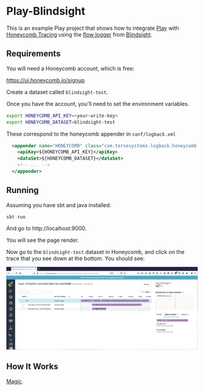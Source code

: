 # Play-Blindsight

This is an example Play project that shows how to integrate [Play](https://www.playframework.com/) with [Honeycomb Tracing](https://docs.honeycomb.io/working-with-your-data/tracing/explore-trace-data/) using the [flow logger](https://tersesystems.github.io/blindsight/usage/flow.html) from [Blindsight](https://tersesystems.github.io/blindsight/).

## Requirements

You will need a Honeycomb account, which is free:

https://ui.honeycomb.io/signup

Create a dataset called `blindsight-test`.

Once you have the account, you'll need to set the environment variables.

```bash
export HONEYCOMB_API_KEY=<your-write-key>
export HONEYCOMB_DATASET=blindsight-test
```
 
These correspond to the honeycomb appender in `conf/logback.xml`

```xml
  <appender name="HONEYCOMB" class="com.tersesystems.logback.honeycomb.HoneycombAppender">
    <apiKey>${HONEYCOMB_API_KEY}</apiKey>
    <dataSet>${HONEYCOMB_DATASET}</dataSet>
    <!-- ... -->
  </appender>
```

## Running

Assuming you have sbt and java installed:

```
sbt run
```

And go to http://localhost:9000.

You will see the page render.

Now go to the `blindsight-test` dataset in Honeycomb, and click on the trace that you see down at the bottom.  You should see:

![Trace From Play](trace.png)

## How It Works

[Magic](https://tersesystems.github.io/blindsight/usage/flow.html#integrating-with-tracing).